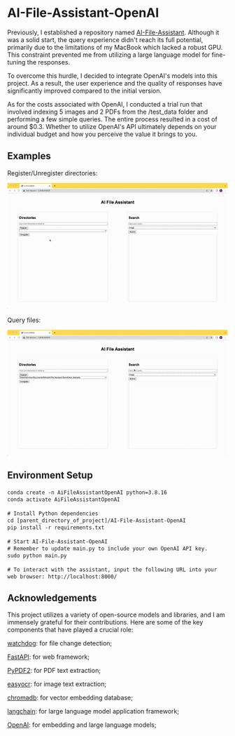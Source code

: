 # AI-File-Assistant-OpenAI

Previously, I established a repository named [AI-File-Assistant](https://github.com/ErdongChen61/AI-File-Assistant). Although it was a solid start, the query experience didn't reach its full potential, primarily due to the limitations of my MacBook which lacked a robust GPU. This constraint prevented me from utilizing a large language model for fine-tuning the responses.

To overcome this hurdle, I decided to integrate OpenAI's models into this project. As a result, the user experience and the quality of responses have significantly improved compared to the initial version.

As for the costs associated with OpenAI, I conducted a trial run that involved indexing 5 images and 2 PDFs from the /test_data folder and performing a few simple queries. The entire process resulted in a cost of around $0.3. Whether to utilize OpenAI's API ultimately depends on your individual budget and how you perceive the value it brings to you.

## Examples
Register/Unregister directories:

![Register/Unregister](./register_unregister.gif)

Query files:

![Query](./query.gif)

## Environment Setup
```
conda create -n AiFileAssistantOpenAI python=3.8.16
conda activate AiFileAssistantOpenAI

# Install Python dependencies
cd [parent_directory_of_project]/AI-File-Assistant-OpenAI
pip install -r requirements.txt

# Start AI-File-Assistant-OpenAI
# Remember to update main.py to include your own OpenAI API key.
sudo python main.py

# To interact with the assistant, input the following URL into your web browser: http://localhost:8000/
```

## Acknowledgements
This project utilizes a variety of open-source models and libraries, and I am immensely grateful for their contributions. Here are some of the key components that have played a crucial role:

[watchdog](https://pypi.org/project/watchdog/): for file change detection;

[FastAPI](https://fastapi.tiangolo.com/lo/): for web framework;

[PyPDF2](https://pypi.org/project/PyPDF2/): for PDF text extraction;

[easyocr](https://pypi.org/project/easyocr/): for image text extraction;

[chromadb](https://docs.trychroma.com/): for vector embedding database;

[langchain](https://python.langchain.com/en/latest/index.html): for large language model application framework;

[OpenAI](https://huggingface.co/): for embedding and large language models;
